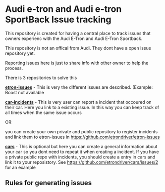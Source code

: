 # Audi e-tron and Audi e-tron SportBack Issue tracking
This repository is created for having a central place to track issues that owners experienc with the Audi E-Tron and Audi E-Tron Sportback.

This repository is not an offical from Audi. They dont have a open issue repository yet. 

Reporting issues here is just to share info with other owner to help the process. 

There is 3 repositories to solve this

[**etron-issues**](https://github.com/etrondriver/etron-issues) - This is very the different issues are described. (Example: Boost not available

[**car-incidents**](https://github.com/etrondriver/car-incidents) - This is very user can report a incident that occoured on their car. Here you link to a existing issue. In this way you can keep track of all times when the same issue occurs 

OR 

you can create your own private and public repository to register incidents and link them to etron-issues in https://github.com/etrondriver/etron-issues

[**cars**](https://github.com/etrondriver/cars) - This is optional but here you can create a general information about your car so you dont need to repeat it when creating a incident. If you have a private public repo with incidents, you should create a entry in cars and link it to your reposistory. See https://github.com/etrondriver/cars/issues/2 for an example


## Rules for generating issues


